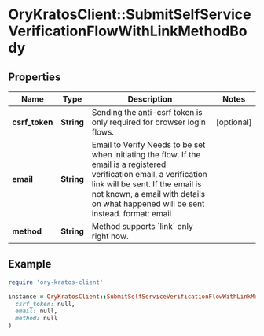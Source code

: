 # OryKratosClient::SubmitSelfServiceVerificationFlowWithLinkMethodBody

## Properties

| Name | Type | Description | Notes |
| ---- | ---- | ----------- | ----- |
| **csrf_token** | **String** | Sending the anti-csrf token is only required for browser login flows. | [optional] |
| **email** | **String** | Email to Verify  Needs to be set when initiating the flow. If the email is a registered verification email, a verification link will be sent. If the email is not known, a email with details on what happened will be sent instead.  format: email |  |
| **method** | **String** | Method supports &#x60;link&#x60; only right now. |  |

## Example

```ruby
require 'ory-kratos-client'

instance = OryKratosClient::SubmitSelfServiceVerificationFlowWithLinkMethodBody.new(
  csrf_token: null,
  email: null,
  method: null
)
```

